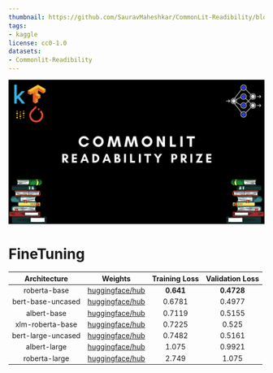 ```yaml
---
thumbnail: https://github.com/SauravMaheshkar/CommonLit-Readibility/blob/main/assets/CommonLit%20-%20Big%20Banner.png?raw=true
tags:
- kaggle
license: cc0-1.0
datasets:
- Commonlit-Readibility
---
```

![](https://github.com/SauravMaheshkar/CommonLit-Readibility/blob/main/assets/CommonLit%20-%20Big%20Banner.png?raw=true)
# FineTuning
|       **Architecture**      |     **Weights**     | **Training Loss** | **Validation Loss** |
|:-----------------------:|:---------------:|:----------------:|:----------------------:|
|       roberta-base      | [huggingface/hub](https://huggingface.co/SauravMaheshkar/clr-finetuned-roberta-base) |      **0.641**      |          **0.4728**         |
|    bert-base-uncased    | [huggingface/hub](https://huggingface.co/SauravMaheshkar/clr-finetuned-bert-base-uncased) |      0.6781     |          0.4977         |
|      albert-base      | [huggingface/hub](https://huggingface.co/SauravMaheshkar/clr-finetuned-albert-base) |       0.7119      |          0.5155         |
|       xlm-roberta-base       | [huggingface/hub](https://huggingface.co/SauravMaheshkar/clr-finetuned-xlm-roberta-base) |      0.7225      |          0.525          |
|      bert-large-uncased      | [huggingface/hub](https://huggingface.co/SauravMaheshkar/clr-finetuned-bert-large-uncased) |      0.7482      |         0.5161         |
|       albert-large      | [huggingface/hub](https://huggingface.co/SauravMaheshkar/clr-finetuned-albert-large) |      1.075      |          0.9921         |
| roberta-large | [huggingface/hub](https://huggingface.co/SauravMaheshkar/clr-finetuned-roberta-large) |       2.749      |          1.075         |
